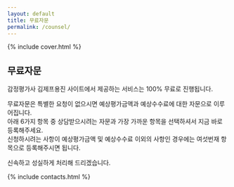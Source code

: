 ```yaml
---
layout: default
title: 무료자문
permalink: /counsel/
---
```


{% include cover.html %}

## 무료자문

감정평가사 김제프용진 사이트에서 제공하는 서비스는 100% 무료로 진행됩니다.

무료자문은 특별한 요청이 없으시면 예상평가금액과 예상수수료에 대한 자문으로 이루어집니다.<br>
아래 6가지 항목 중 상담받으시려는 자문과 가장 가까운 항목을 선택하셔서 지금 바로 등록해주세요.<br>
신청하시려는 사항이 예상평가금액 및 예상수수료 이외의 사항인 경우에는 여섯번재 항목으로 등록해주시면 됩니다.

신속하고 성실하게 처리해 드리겠습니다.

{% include contacts.html %}

